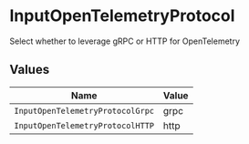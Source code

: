 # InputOpenTelemetryProtocol

Select whether to leverage gRPC or HTTP for OpenTelemetry


## Values

| Name                             | Value                            |
| -------------------------------- | -------------------------------- |
| `InputOpenTelemetryProtocolGrpc` | grpc                             |
| `InputOpenTelemetryProtocolHTTP` | http                             |